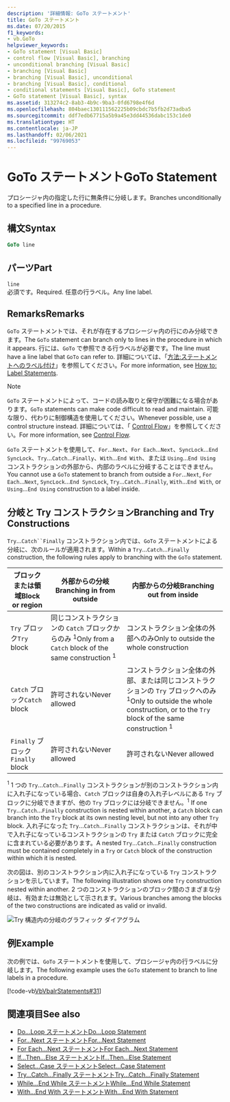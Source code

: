 ```yaml
---
description: '詳細情報: GoTo ステートメント'
title: GoTo ステートメント
ms.date: 07/20/2015
f1_keywords:
- vb.GoTo
helpviewer_keywords:
- GoTo statement [Visual Basic]
- control flow [Visual Basic], branching
- unconditional branching [Visual Basic]
- branching [Visual Basic]
- branching [Visual Basic], unconditional
- branching [Visual Basic], conditional
- conditional statements [Visual Basic], GoTo statement
- GoTo statement [Visual Basic], syntax
ms.assetid: 313274c2-8ab3-4b9c-9ba3-0fd6798e4f6d
ms.openlocfilehash: 804baec130111562225b09cbdc7b5fb2d73adba5
ms.sourcegitcommit: ddf7edb67715a5b9a45e3dd44536dabc153c1de0
ms.translationtype: HT
ms.contentlocale: ja-JP
ms.lasthandoff: 02/06/2021
ms.locfileid: "99769053"
---
```

# <a name="goto-statement"></a><span data-ttu-id="d5394-103">GoTo ステートメント</span><span class="sxs-lookup"><span data-stu-id="d5394-103">GoTo Statement</span></span>

<span data-ttu-id="d5394-104">プロシージャ内の指定した行に無条件に分岐します。</span><span class="sxs-lookup"><span data-stu-id="d5394-104">Branches unconditionally to a specified line in a procedure.</span></span>  
  
## <a name="syntax"></a><span data-ttu-id="d5394-105">構文</span><span class="sxs-lookup"><span data-stu-id="d5394-105">Syntax</span></span>  
  
```vb  
GoTo line  
```  
  
## <a name="part"></a><span data-ttu-id="d5394-106">パーツ</span><span class="sxs-lookup"><span data-stu-id="d5394-106">Part</span></span>  

 `line`  
 <span data-ttu-id="d5394-107">必須です。</span><span class="sxs-lookup"><span data-stu-id="d5394-107">Required.</span></span> <span data-ttu-id="d5394-108">任意の行ラベル。</span><span class="sxs-lookup"><span data-stu-id="d5394-108">Any line label.</span></span>  
  
## <a name="remarks"></a><span data-ttu-id="d5394-109">Remarks</span><span class="sxs-lookup"><span data-stu-id="d5394-109">Remarks</span></span>  

 <span data-ttu-id="d5394-110">`GoTo` ステートメントでは、それが存在するプロシージャ内の行にのみ分岐できます。</span><span class="sxs-lookup"><span data-stu-id="d5394-110">The `GoTo` statement can branch only to lines in the procedure in which it appears.</span></span> <span data-ttu-id="d5394-111">行には、`GoTo` で参照できる行ラベルが必要です。</span><span class="sxs-lookup"><span data-stu-id="d5394-111">The line must have a line label that `GoTo` can refer to.</span></span> <span data-ttu-id="d5394-112">詳細については、「[方法:ステートメントへのラベル付け](../../programming-guide/program-structure/how-to-label-statements.md)」を参照してください。</span><span class="sxs-lookup"><span data-stu-id="d5394-112">For more information, see [How to: Label Statements](../../programming-guide/program-structure/how-to-label-statements.md).</span></span>  
  
> [!NOTE]
> <span data-ttu-id="d5394-113">`GoTo` ステートメントによって、コードの読み取りと保守が困難になる場合があります。</span><span class="sxs-lookup"><span data-stu-id="d5394-113">`GoTo` statements can make code difficult to read and maintain.</span></span> <span data-ttu-id="d5394-114">可能な限り、代わりに制御構造を使用してください。</span><span class="sxs-lookup"><span data-stu-id="d5394-114">Whenever possible, use a control structure instead.</span></span> <span data-ttu-id="d5394-115">詳細については、「 [Control Flow](../../programming-guide/language-features/control-flow/index.md)」を参照してください。</span><span class="sxs-lookup"><span data-stu-id="d5394-115">For more information, see [Control Flow](../../programming-guide/language-features/control-flow/index.md).</span></span>  
  
 <span data-ttu-id="d5394-116">`GoTo` ステートメントを使用して、`For`...`Next`、`For Each`...`Next`、`SyncLock`...`End SyncLock`、`Try`...`Catch`...`Finally`、`With`...`End With`、または `Using`...`End Using` コンストラクションの外部から、内部のラベルに分岐することはできません。</span><span class="sxs-lookup"><span data-stu-id="d5394-116">You cannot use a `GoTo` statement to branch from outside a `For`...`Next`, `For Each`...`Next`, `SyncLock`...`End SyncLock`, `Try`...`Catch`...`Finally`, `With`...`End With`, or `Using`...`End Using` construction to a label inside.</span></span>  
  
## <a name="branching-and-try-constructions"></a><span data-ttu-id="d5394-117">分岐と Try コンストラクション</span><span class="sxs-lookup"><span data-stu-id="d5394-117">Branching and Try Constructions</span></span>  

 <span data-ttu-id="d5394-118">`Try`...`Catch``Finally` コンストラクション内では、`GoTo` ステートメントによる分岐に、次のルールが適用されます。</span><span class="sxs-lookup"><span data-stu-id="d5394-118">Within a `Try`...`Catch`...`Finally` construction, the following rules apply to branching with the `GoTo` statement.</span></span>  
  
|<span data-ttu-id="d5394-119">ブロックまたは領域</span><span class="sxs-lookup"><span data-stu-id="d5394-119">Block or region</span></span>|<span data-ttu-id="d5394-120">外部からの分岐</span><span class="sxs-lookup"><span data-stu-id="d5394-120">Branching in from outside</span></span>|<span data-ttu-id="d5394-121">内部からの分岐</span><span class="sxs-lookup"><span data-stu-id="d5394-121">Branching out from inside</span></span>|  
|---------------------|-------------------------------|-------------------------------|  
|<span data-ttu-id="d5394-122">`Try` ブロック</span><span class="sxs-lookup"><span data-stu-id="d5394-122">`Try` block</span></span>|<span data-ttu-id="d5394-123">同じコンストラクションの `Catch` ブロックからのみ <sup>1</sup></span><span class="sxs-lookup"><span data-stu-id="d5394-123">Only from a `Catch` block of the same construction <sup>1</sup></span></span>|<span data-ttu-id="d5394-124">コンストラクション全体の外部へのみ</span><span class="sxs-lookup"><span data-stu-id="d5394-124">Only to outside the whole construction</span></span>|  
|<span data-ttu-id="d5394-125">`Catch` ブロック</span><span class="sxs-lookup"><span data-stu-id="d5394-125">`Catch` block</span></span>|<span data-ttu-id="d5394-126">許可されない</span><span class="sxs-lookup"><span data-stu-id="d5394-126">Never allowed</span></span>|<span data-ttu-id="d5394-127">コンストラクション全体の外部、または同じコンストラクションの `Try` ブロックへのみ <sup>1</sup></span><span class="sxs-lookup"><span data-stu-id="d5394-127">Only to outside the whole construction, or to the `Try` block of the same construction <sup>1</sup></span></span>|  
|<span data-ttu-id="d5394-128">`Finally` ブロック</span><span class="sxs-lookup"><span data-stu-id="d5394-128">`Finally` block</span></span>|<span data-ttu-id="d5394-129">許可されない</span><span class="sxs-lookup"><span data-stu-id="d5394-129">Never allowed</span></span>|<span data-ttu-id="d5394-130">許可されない</span><span class="sxs-lookup"><span data-stu-id="d5394-130">Never allowed</span></span>|  
  
 <span data-ttu-id="d5394-131"><sup>1</sup> 1 つの `Try`...`Catch`...`Finally` コンストラクションが別のコンストラクション内に入れ子になっている場合、`Catch` ブロックは自身の入れ子レベルにある `Try` ブロックに分岐できますが、他の `Try` ブロックには分岐できません。</span><span class="sxs-lookup"><span data-stu-id="d5394-131"><sup>1</sup> If one `Try`...`Catch`...`Finally` construction is nested within another, a `Catch` block can branch into the `Try` block at its own nesting level, but not into any other `Try` block.</span></span> <span data-ttu-id="d5394-132">入れ子になった `Try`...`Catch`...`Finally` コンストラクションは、それが中で入れ子になっているコンストラクションの `Try` または `Catch` ブロックに完全に含まれている必要があります。</span><span class="sxs-lookup"><span data-stu-id="d5394-132">A nested `Try`...`Catch`...`Finally` construction must be contained completely in a `Try` or `Catch` block of the construction within which it is nested.</span></span>  
  
 <span data-ttu-id="d5394-133">次の図は、別のコンストラクション内に入れ子になっている `Try` コンストラクションを示しています。</span><span class="sxs-lookup"><span data-stu-id="d5394-133">The following illustration shows one `Try` construction nested within another.</span></span> <span data-ttu-id="d5394-134">2 つのコンストラクションのブロック間のさまざまな分岐は、有効または無効として示されます。</span><span class="sxs-lookup"><span data-stu-id="d5394-134">Various branches among the blocks of the two constructions are indicated as valid or invalid.</span></span>  
  
 ![Try 構造内の分岐のグラフィック ダイアグラム](./media/goto-statement/try-construction-branching.gif)  
  
## <a name="example"></a><span data-ttu-id="d5394-136">例</span><span class="sxs-lookup"><span data-stu-id="d5394-136">Example</span></span>  

 <span data-ttu-id="d5394-137">次の例では、`GoTo` ステートメントを使用して、プロシージャ内の行ラベルに分岐します。</span><span class="sxs-lookup"><span data-stu-id="d5394-137">The following example uses the `GoTo` statement to branch to line labels in a procedure.</span></span>  
  
 [!code-vb[VbVbalrStatements#31](~/samples/snippets/visualbasic/VS_Snippets_VBCSharp/VbVbalrStatements/VB/Class1.vb#31)]  
  
## <a name="see-also"></a><span data-ttu-id="d5394-138">関連項目</span><span class="sxs-lookup"><span data-stu-id="d5394-138">See also</span></span>

- [<span data-ttu-id="d5394-139">Do...Loop ステートメント</span><span class="sxs-lookup"><span data-stu-id="d5394-139">Do...Loop Statement</span></span>](do-loop-statement.md)
- [<span data-ttu-id="d5394-140">For...Next ステートメント</span><span class="sxs-lookup"><span data-stu-id="d5394-140">For...Next Statement</span></span>](for-next-statement.md)
- [<span data-ttu-id="d5394-141">For Each...Next ステートメント</span><span class="sxs-lookup"><span data-stu-id="d5394-141">For Each...Next Statement</span></span>](for-each-next-statement.md)
- [<span data-ttu-id="d5394-142">If...Then...Else ステートメント</span><span class="sxs-lookup"><span data-stu-id="d5394-142">If...Then...Else Statement</span></span>](if-then-else-statement.md)
- [<span data-ttu-id="d5394-143">Select...Case ステートメント</span><span class="sxs-lookup"><span data-stu-id="d5394-143">Select...Case Statement</span></span>](select-case-statement.md)
- [<span data-ttu-id="d5394-144">Try...Catch...Finally ステートメント</span><span class="sxs-lookup"><span data-stu-id="d5394-144">Try...Catch...Finally Statement</span></span>](try-catch-finally-statement.md)
- [<span data-ttu-id="d5394-145">While...End While ステートメント</span><span class="sxs-lookup"><span data-stu-id="d5394-145">While...End While Statement</span></span>](while-end-while-statement.md)
- [<span data-ttu-id="d5394-146">With...End With ステートメント</span><span class="sxs-lookup"><span data-stu-id="d5394-146">With...End With Statement</span></span>](with-end-with-statement.md)
